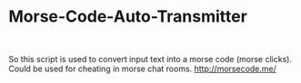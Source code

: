 # Morse-Code-Auto-Transmitter

<br/>

So this script is used to convert input text into a morse code (morse clicks).<br>
Could be used for cheating in morse chat rooms. http://morsecode.me/ <br/>
